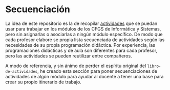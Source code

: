 
# Secuenciación

La idea de este repositorio es la de recopilar [actividades](../actividades) que se puedan usar para trabajar en los módulos de los CFGS de Informática y Sistemas, pero sin asignarlas o asociarlas a ningún módulo específico. De modo que cada profesor elabore se propia lista secuenciada de actividades según las necesidades de su propia programación didáctica. Por experiencia, las programaciones didácticas y de aula son diferentes para cada profesor, pero las actividades se pueden reutilizar entre compañeros.

A modo de referencia, y sin ánimo de perder el espíritu original del `libro-de-actividades`, he creado esta sección para poner secuenciaciones de actividades de algún módulo para ayudar al docente a tener una base para crear su propio itinerario de trabajo.
